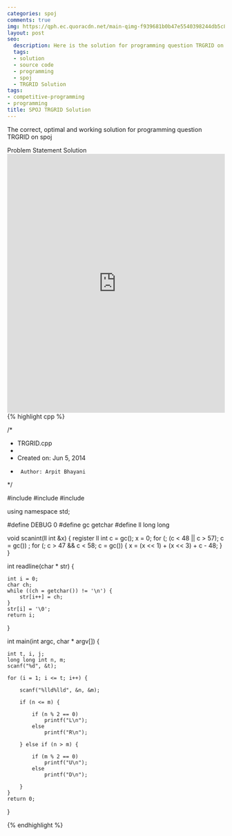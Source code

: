 ```yaml
---
categories: spoj
comments: true
img: https://qph.ec.quoracdn.net/main-qimg-f939681b0b47e5540398244db5c8966f?convert_to_webp=true
layout: post
seo:
  description: Here is the solution for programming question TRGRID on spoj
  tags:
  - solution
  - source code
  - programming
  - spoj
  - TRGRID Solution
tags:
- competitive-programming
- programming
title: SPOJ TRGRID Solution
---
```

The correct, optimal and working solution for programming question TRGRID on spoj

<div class="ui secondary pointing large menu">
  <a class="grey item" data-tab="problem-statement">
    Problem Statement
  </a>
  <a class="active item grey" data-tab="solution">
    Solution
  </a>
</div>
<div class="ui bottom attached tab" data-tab="problem-statement">
    <iframe src="http://www.spoj.com/problems/TRGRID/" width="100%" height="600px" style="overflow: scroll; border: none;"></iframe>
</div>
<div class="ui bottom attached active tab" data-tab="solution">
{% highlight cpp %}

/*
 * TRGRID.cpp
 *
 *  Created on: Jun 5, 2014
 *      Author: Arpit Bhayani
 */

#include <cstdio>
#include <cstdlib>
#include <iostream>

using namespace std;

#define DEBUG 0
#define gc getchar
#define ll long long

void scanint(ll int &x) {
	register ll int c = gc();
	x = 0;
	for (; (c < 48 || c > 57); c = gc())
		;
	for (; c > 47 && c < 58; c = gc()) {
		x = (x << 1) + (x << 3) + c - 48;
	}
}

int readline(char * str) {

	int i = 0;
	char ch;
	while ((ch = getchar()) != '\n') {
		str[i++] = ch;
	}
	str[i] = '\0';
	return i;
}

int main(int argc, char * argv[]) {

	int t, i, j;
	long long int n, m;
	scanf("%d", &t);

	for (i = 1; i <= t; i++) {

		scanf("%lld%lld", &n, &m);

		if (n <= m) {

			if (n % 2 == 0)
				printf("L\n");
			else
				printf("R\n");

		} else if (n > m) {

			if (m % 2 == 0)
				printf("U\n");
			else
				printf("D\n");

		}
	}
	return 0;
}


{% endhighlight %}
</div>
